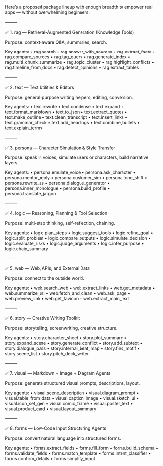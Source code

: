 
Here’s a proposed package lineup with enough breadth to empower real apps — without overwhelming beginners.

⸻

✅ 1. rag — Retrieval-Augmented Generation (Knowledge Tools)

Purpose: context-aware Q&A, summaries, search.

Key agents:
	•	rag.search
	•	rag.answer_with_sources
	•	rag.extract_facts
	•	rag.compare_sources
	•	rag.tag_query
	•	rag.generate_index
	•	rag.multi_chunk_summarize
	•	rag.topic_cluster
	•	rag.highlight_conflicts
	•	rag.timeline_from_docs
	•	rag.detect_opinions
	•	rag.extract_tables

⸻

✅ 2. text — Text Utilities & Editors

Purpose: general-purpose writing helpers, editing, conversion.

Key agents:
	•	text.rewrite
	•	text.condense
	•	text.expand
	•	text.format_markdown
	•	text.to_json
	•	text.extract_quotes
	•	text.make_outline
	•	text.clean_transcript
	•	text.insert_links
	•	text.grammar_check
	•	text.add_headings
	•	text.combine_bullets
	•	text.explain_terms

⸻

✅ 3. persona — Character Simulation & Style Transfer

Purpose: speak in voices, simulate users or characters, build narrative layers.

Key agents:
	•	persona.emulate_voice
	•	persona.ask_character
	•	persona.mentor_reply
	•	persona.customer_sim
	•	persona.tone_shift
	•	persona.rewrite_as
	•	persona.dialogue_generator
	•	persona.inner_monologue
	•	persona.build_profile
	•	persona.translate_jargon

⸻

✅ 4. logic — Reasoning, Planning & Tool Selection

Purpose: multi-step thinking, self-reflection, chaining.

Key agents:
	•	logic.plan_steps
	•	logic.suggest_tools
	•	logic.refine_goal
	•	logic.split_problem
	•	logic.compare_outputs
	•	logic.simulate_decision
	•	logic.evaluate_risks
	•	logic.judge_arguments
	•	logic.infer_purpose
	•	logic.chain_summary

⸻

✅ 5. web — Web, APIs, and External Data

Purpose: connect to the outside world.

Key agents:
	•	web.search_web
	•	web.extract_links
	•	web.get_metadata
	•	web.summarize_url
	•	web.fetch_and_clean
	•	web.ask_page
	•	web.preview_link
	•	web.get_favicon
	•	web.extract_main_text

⸻

✅ 6. story — Creative Writing Toolkit

Purpose: storytelling, screenwriting, creative structure.

Key agents:
	•	story.character_sheet
	•	story.plot_summary
	•	story.expand_scene
	•	story.generate_conflict
	•	story.add_subtext
	•	story.dialogue_pass
	•	story.internal_beat_map
	•	story.find_motif
	•	story.scene_list
	•	story.pitch_deck_writer

⸻

✅ 7. visual — Markdown + Image + Diagram Agents

Purpose: generate structured visual prompts, descriptions, layout.

Key agents:
	•	visual.scene_description
	•	visual.diagram_prompt
	•	visual.table_from_data
	•	visual.caption_image
	•	visual.sketch_ui
	•	visual.icon_set_gen
	•	visual.comic_frame
	•	visual.poster_text
	•	visual.product_card
	•	visual.layout_summary

⸻

✅ 8. forms — Low-Code Input Structuring Agents

Purpose: convert natural language into structured forms.

Key agents:
	•	forms.extract_fields
	•	forms.fill_form
	•	forms.build_schema
	•	forms.validate_fields
	•	forms.match_template
	•	forms.intent_classifier
	•	forms.confirm_details
	•	forms.simplify_input
